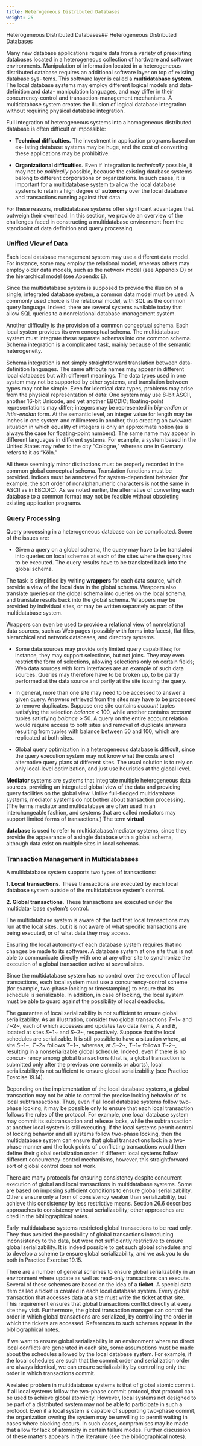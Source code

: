 ```yaml
---
title: Heterogeneous Distributed Databases
weight: 25
---
```


Heterogeneous Distributed Databases## Heterogeneous Distributed Databases

Many new database applications require data from a variety of preexisting databases located in a heterogeneous collection of hardware and software environments. Manipulation of information located in a heterogeneous distributed database requires an additional software layer on top of existing database sys- tems. This software layer is called a **multidatabase system**. The local database systems may employ different logical models and data-definition and data- manipulation languages, and may differ in their concurrency-control and transaction-management mechanisms. A multidatabase system creates the illusion of logical database integration without requiring physical database integration.

Full integration of heterogeneous systems into a homogeneous distributed database is often difficult or impossible:  


- **Technical difficulties.** The investment in application programs based on ex- isting database systems may be huge, and the cost of converting these applications may be prohibitive.

- **Organizational difficulties.** Even if integration is _technically_ possible, it may not be _politically_ possible, because the existing database systems belong to different corporations or organizations. In such cases, it is important for a multidatabase system to allow the local database systems to retain a high degree of **autonomy** over the local database and transactions running against that data.

For these reasons, multidatabase systems offer significant advantages that outweigh their overhead. In this section, we provide an overview of the challenges faced in constructing a multidatabase environment from the standpoint of data definition and query processing.

### Unified View of Data

Each local database management system may use a different data model. For instance, some may employ the relational model, whereas others may employ older data models, such as the network model (see Appendix D) or the hierarchical model (see Appendix E).

Since the multidatabase system is supposed to provide the illusion of a single, integrated database system, a common data model must be used. A commonly used choice is the relational model, with SQL as the common query language. Indeed, there are several systems available today that allow SQL queries to a nonrelational database-management system.

Another difficulty is the provision of a common conceptual schema. Each local system provides its own conceptual schema. The multidatabase system must integrate these separate schemas into one common schema. Schema integration is a complicated task, mainly because of the semantic heterogeneity.

Schema integration is not simply straightforward translation between data- definition languages. The same attribute names may appear in different local databases but with different meanings. The data types used in one system may not be supported by other systems, and translation between types may not be simple. Even for identical data types, problems may arise from the physical representation of data: One system may use 8-bit ASCII, another 16-bit Unicode, and yet another EBCDIC; floating-point representations may differ; integers may be represented in _big-endian_ or _little-endian_ form. At the semantic level, an integer value for length may be inches in one system and millimeters in another, thus creating an awkward situation in which equality of integers is only an approximate notion (as is always the case for floating-point numbers). The same name may appear in different languages in different systems. For example, a system based in the United States may refer to the city “Cologne,” whereas one in Germany refers to it as “Köln.”

All these seemingly minor distinctions must be properly recorded in the common global conceptual schema. Translation functions must be provided. Indices must be annotated for system-dependent behavior (for example, the sort order of nonalphanumeric characters is not the same in ASCII as in EBCDIC). As we noted earlier, the alternative of converting each database to a common format may not be feasible without obsoleting existing application programs.

### Query Processing

Query processing in a heterogeneous database can be complicated. Some of the issues are:

- Given a query on a global schema, the query may have to be translated into queries on local schemas at each of the sites where the query has to be executed. The query results have to be translated back into the global schema.

The task is simplified by writing **wrappers** for each data source, which provide a view of the local data in the global schema. Wrappers also translate queries on the global schema into queries on the local schema, and translate results back into the global schema. Wrappers may be provided by individual sites, or may be written separately as part of the multidatabase system.

Wrappers can even be used to provide a relational view of nonrelational data sources, such as Web pages (possibly with forms interfaces), flat files, hierarchical and network databases, and directory systems.

- Some data sources may provide only limited query capabilities; for instance, they may support selections, but not joins. They may even restrict the form of selections, allowing selections only on certain fields; Web data sources with form interfaces are an example of such data sources. Queries may therefore have to be broken up, to be partly performed at the data source and partly at the site issuing the query.

- In general, more than one site may need to be accessed to answer a given query. Answers retrieved from the sites may have to be processed to remove duplicates. Suppose one site contains _account_ tuples satisfying the selection _balance <_ 100, while another contains _account_ tuples satisfying _balance >_ 50\. A query on the entire account relation would require access to both sites and removal of duplicate answers resulting from tuples with balance between 50 and 100, which are replicated at both sites.

- Global query optimization in a heterogeneous database is difficult, since the query execution system may not know what the costs are of alternative query plans at different sites. The usual solution is to rely on only local-level optimization, and just use heuristics at the global level.

**Mediator** systems are systems that integrate multiple heterogeneous data sources, providing an integrated global view of the data and providing query facilities on the global view. Unlike full-fledged multidatabase systems, mediator systems do not bother about transaction processing. (The terms mediator and multidatabase are often used in an interchangeable fashion, and systems that are called mediators may support limited forms of transactions.) The term **virtual**  


**database** is used to refer to multidatabase/mediator systems, since they provide the appearance of a single database with a global schema, although data exist on multiple sites in local schemas.

### Transaction Management in Multidatabases

A multidatabase system supports two types of transactions:

**1\. Local transactions**. These transactions are executed by each local database system outside of the multidatabase system’s control.

**2\. Global transactions**. These transactions are executed under the multidata- base system’s control.

The multidatabase system is aware of the fact that local transactions may run at the local sites, but it is not aware of what specific transactions are being executed, or of what data they may access.

Ensuring the local autonomy of each database system requires that no changes be made to its software. A database system at one site thus is not able to communicate directly with one at any other site to synchronize the execution of a global transaction active at several sites.

Since the multidatabase system has no control over the execution of local transactions, each local system must use a concurrency-control scheme (for example, two-phase locking or timestamping) to ensure that its schedule is serializable. In addition, in case of locking, the local system must be able to guard against the possibility of local deadlocks.

The guarantee of local serializability is not sufficient to ensure global serializability. As an illustration, consider two global transactions _T_~1~ and _T_~2~, each of which accesses and updates two data items, _A_ and _B_, located at sites _S_~1~ and _S_~2~, respectively. Suppose that the local schedules are serializable. It is still possible to have a situation where, at site _S_~1~, _T_~2~ follows _T_~1~, whereas, at _S_~2~, _T_~1~ follows _T_~2~, resulting in a nonserializable global schedule. Indeed, even if there is no concur- rency among global transactions (that is, a global transaction is submitted only after the previous one commits or aborts), local serializability is not sufficient to ensure global serializability (see Practice Exercise 19.14).

Depending on the implementation of the local database systems, a global transaction may not be able to control the precise locking behavior of its local subtransactions. Thus, even if all local database systems follow two-phase locking, it may be possible only to ensure that each local transaction follows the rules of the protocol. For example, one local database system may commit its subtransaction and release locks, while the subtransaction at another local system is still executing. If the local systems permit control of locking behavior and all systems follow two-phase locking, then the multidatabase system can ensure that global transactions lock in a two-phase manner and the lock points of conflicting transactions would then define their global serialization order. If different local systems follow different concurrency-control mechanisms, however, this straightforward sort of global control does not work.  


There are many protocols for ensuring consistency despite concurrent execution of global and local transactions in multidatabase systems. Some are based on imposing sufficient conditions to ensure global serializability. Others ensure only a form of consistency weaker than serializability, but achieve this consistency by less restrictive means. Section 26.6 describes approaches to consistency without serializability; other approaches are cited in the bibliographical notes.

Early multidatabase systems restricted global transactions to be read only. They thus avoided the possibility of global transactions introducing inconsistency to the data, but were not sufficiently restrictive to ensure global serializability. It is indeed possible to get such global schedules and to develop a scheme to ensure global serializability, and we ask you to do both in Practice Exercise 19.15.

There are a number of general schemes to ensure global serializability in an environment where update as well as read-only transactions can execute. Several of these schemes are based on the idea of a **ticket**. A special data item called a ticket is created in each local database system. Every global transaction that accesses data at a site must write the ticket at that site. This requirement ensures that global transactions conflict directly at every site they visit. Furthermore, the global transaction manager can control the order in which global transactions are serialized, by controlling the order in which the tickets are accessed. References to such schemes appear in the bibliographical notes.

If we want to ensure global serializability in an environment where no direct local conflicts are generated in each site, some assumptions must be made about the schedules allowed by the local database system. For example, if the local schedules are such that the commit order and serialization order are always identical, we can ensure serializability by controlling only the order in which transactions commit.

A related problem in multidatabase systems is that of global atomic commit. If all local systems follow the two-phase commit protocol, that protocol can be used to achieve global atomicity. However, local systems not designed to be part of a distributed system may not be able to participate in such a protocol. Even if a local system is capable of supporting two-phase commit, the organization owning the system may be unwilling to permit waiting in cases where blocking occurs. In such cases, compromises may be made that allow for lack of atomicity in certain failure modes. Further discussion of these matters appears in the literature (see the bibliographical notes).

